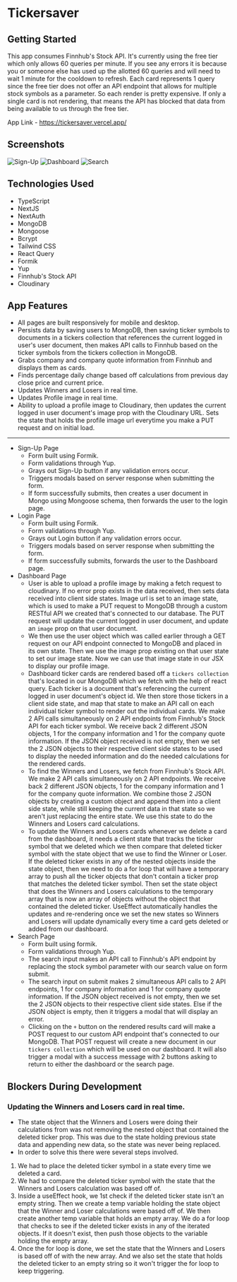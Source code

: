 # Tickersaver

## Getting Started

This app consumes Finnhub's Stock API. It's currently using the free tier which only allows 60 queries per minute. If you see any errors it is because you or someone else has used up the allotted 60 queries and will need to wait 1 minute for the cooldown to refresh. Each card represents 1 query since the free tier does not offer an API endpoint that allows for multiple stock symbols as a parameter. So each render is pretty expensive. If only a single card is not rendering, that means the API has blocked that data from being available to us through the free tier.

App Link - https://tickersaver.vercel.app/

## Screenshots

![Sign-Up](https://i.imgur.com/6K6UT3W.png)
![Dashboard](https://i.imgur.com/zpLvC8a.png)
![Search](https://i.imgur.com/NhsCR5Q.png)

## Technologies Used

- TypeScript
- NextJS
- NextAuth
- MongoDB
- Mongoose
- Bcrypt
- Tailwind CSS
- React Query
- Formik
- Yup
- Finnhub's Stock API
- Cloudinary

## App Features

- All pages are built responsively for mobile and desktop.
- Persists data by saving users to MongoDB, then saving ticker symbols to documents in a tickers collection that references the current logged in user's user document, then makes API calls to Finnhub based on the ticker symbols from the tickers collection in MongoDB.
- Grabs company and company quote information from Finnhub and displays them as cards.
- Finds percentage daily change based off calculations from previous day close price and current price.
- Updates Winners and Losers in real time.
- Updates Profile image in real time.
- Ability to upload a profile image to Cloudinary, then updates the current logged in user document's image prop with the Cloudinary URL. Sets the state that holds the profile image url everytime you make a PUT request and on initial load.

---

- Sign-Up Page
  - Form built using Formik.
  - Form validations through Yup.
  - Grays out Sign-Up button if any validation errors occur.
  - Triggers modals based on server response when submitting the form.
  - If form successfully submits, then creates a user document in Mongo using Mongoose schema, then forwards the user to the login page.
- Login Page
  - Form built using Formik.
  - Form validations through Yup.
  - Grays out Login button if any validation errors occur.
  - Triggers modals based on server response when submitting the form.
  - If form successfully submits, forwards the user to the Dashboard page.
- Dashboard Page
  - User is able to upload a profile image by making a fetch request to cloudinary. If no error prop exists in the data received, then sets data received into client side states. Image url is set to an image state, which is used to make a PUT request to MongoDB through a custom RESTful API we created that's connected to our database. The PUT request will update the current logged in user document, and update an `image` prop on that user document.
  - We then use the user object which was called earlier through a GET request on our API endpoint connected to MongoDB and placed in its own state. Then we use the image prop existing on that user state to set our image state. Now we can use that image state in our JSX to display our profile image.
  - Dashboard ticker cards are rendered based off a `tickers collection` that's located in our MongoDB which we fetch with the help of react query. Each ticker is a document that's referencing the current logged in user document's object id. We then store those tickers in a client side state, and map that state to make an API call on each individual ticker symbol to render out the individual cards. We make 2 API calls simultaneously on 2 API endpoints from Finnhub's Stock API for each ticker symbol. We receive back 2 different JSON objects, 1 for the company information and 1 for the company quote information. If the JSON object received is not empty, then we set the 2 JSON objects to their respective client side states to be used to display the needed information and do the needed calculations for the rendered cards.
  - To find the Winners and Losers, we fetch from Finnhub's Stock API. We make 2 API calls simultaneously on 2 API endpoints. We receive back 2 different JSON objects, 1 for the company information and 1 for the company quote information. We combine those 2 JSON objects by creating a custom object and append them into a client side state, while still keeping the current data in that state so we aren't just replacing the entire state. We use this state to do the Winners and Losers card calculations.
  - To update the Winners and Losers cards whenever we delete a card from the dashboard, it needs a client state that tracks the ticker symbol that we deleted which we then compare that deleted ticker symbol with the state object that we use to find the Winner or Loser. If the deleted ticker exists in any of the nested objects inside the state object, then we need to do a for loop that will have a temporary array to push all the ticker objects that don't contain a ticker prop that matches the deleted ticker symbol. Then set the state object that does the Winners and Losers calculations to the temporary array that is now an array of objects without the object that contained the deleted ticker. UseEffect automatically handles the updates and re-rendering once we set the new states so Winners and Losers will update dynamically every time a card gets deleted or added from our dashboard.
- Search Page
  - Form built using formik.
  - Form validations through Yup.
  - The search input makes an API call to Finnhub's API endpoint by replacing the stock symbol parameter with our search value on form submit.
  - The search input on submit makes 2 simultaneous API calls to 2 API endpoints, 1 for company information and 1 for company quote information. If the JSON object received is not empty, then we set the 2 JSON objects to their respective client side states. Else if the JSON object is empty, then it triggers a modal that will display an error.
  - Clicking on the `+` button on the rendered results card will make a POST request to our custom API endpoint that's connected to our MongoDB. That POST request will create a new document in our `tickers collection` which will be used on our dashboard. It will also trigger a modal with a success message with 2 buttons asking to return to either the dashboard or the search page.

## Blockers During Development

### Updating the Winners and Losers card in real time.

- The state object that the Winners and Losers were doing their calculations from was not removing the nested object that contained the deleted ticker prop. This was due to the state holding previous state data and appending new data, so the state was never being replaced.
- In order to solve this there were several steps involved.

1.  We had to place the deleted ticker symbol in a state every time we deleted a card.
2.  We had to compare the deleted ticker symbol with the state that the Winners and Losers calculation was based off of.
3.  Inside a useEffect hook, we 1st check if the deleted ticker state isn't an empty string. Then we create a temp variable holding the state object that the Winner and Loser calculations were based off of. We then create another temp variable that holds an empty array. We do a for loop that checks to see if the deleted ticker exists in any of the iterated objects. If it doesn't exist, then push those objects to the variable holding the empty array.
4.  Once the for loop is done, we set the state that the Winners and Losers is based off of with the new array. And we also set the state that holds the deleted ticker to an empty string so it won't trigger the for loop to keep triggering.
